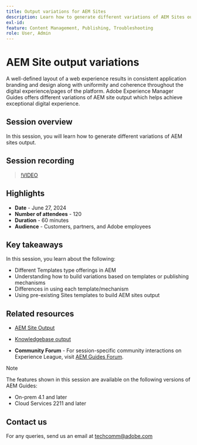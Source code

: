 ```yaml
---
title: Output variations for AEM Sites
description: Learn how to generate different variations of AEM Sites output from AEM Guides
exl-id:
feature: Content Management, Publishing, Troubleshooting
role: User, Admin
---
```


# AEM Site output variations

A well-defined layout of a web experience results in consistent application branding
and design along with uniformity and coherence throughout the digital
experience/pages of the platform.
Adobe Experience Manager Guides offers different variations of AEM site output which helps achieve exceptional digital experience.

## Session overview

In this session, you will learn how to generate different variations of AEM sites output.

## Session recording

> [!VIDEO](https://video.tv.adobe.com/v/3430649/)

## Highlights

- **Date** - June 27, 2024
- **Number of attendees** - 120
- **Duration** - 60 minutes
- **Audience** - Customers, partners, and Adobe employees

## Key takeaways

In this session, you learn about the following:

- Different Templates type offerings in AEM
- Understanding how to build variations based on templates or publishing mechanisms
- Differences in using each template/mechanism
- Using pre-existing Sites templates to build AEM sites output

## Related resources

- [AEM Site Output](https://experienceleague.adobe.com/en/docs/experience-manager-guides/using/user-guide/output-gen/output-presets-aemg/generate-output-aem-site#:~:text=To%20open%20output%20presets%20for,configurations%2C%20and%20then%20click%20Save.)

- [Knowledgebase output](https://experienceleague.adobe.com/en/docs/experience-manager-guides/using/user-guide/output-gen/output-presets-aemg/generate-output-knowledge-base)

- **Community Forum** - For session-specific community interactions on Experience League, visit [AEM Guides Forum](https://experienceleaguecommunities.adobe.com/t5/experience-manager-guides/bd-p/xml-documentation-discussions).

> [!NOTE]
>
> The features shown in this session are available on the following versions of AEM Guides:
>
> - On-prem 4.1 and later
> - Cloud Services 2211 and later

## Contact us

For any queries, send us an email at <techcomm@adobe.com>
